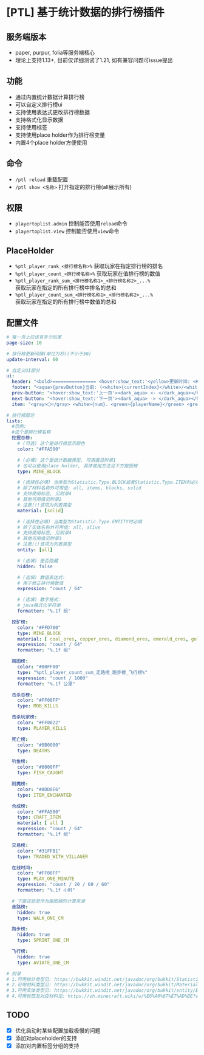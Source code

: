 # [PTL] 基于统计数据的排行榜插件

## 服务端版本
 - paper, purpur, folia等服务端核心
 - 理论上支持1.13+, 目前仅详细测试了1.21, 如有兼容问题可issue提出

## 功能
 - 通过内置统计数据计算排行榜
 - 可以自定义排行榜ui
 - 支持使用表达式更改排行榜数据
 - 支持格式化显示数据
 - 支持使用标签
 - 支持使用place holder作为排行榜变量
 - 内置4个place holder方便使用

## 命令
 - ```/ptl reload``` 重载配置
 - ```/ptl show <名称>``` 打开指定的排行榜(all展示所有)

## 权限
 - ```playertoplist.admin``` 控制能否使用```reload```命令
 - ```playertoplist.view``` 控制能否使用```view```命令

## PlaceHolder
 - ```%ptl_player_rank_<排行榜名称>%``` 获取玩家在指定排行榜的排名
 - ```%ptl_player_count_<排行榜名称>%``` 获取玩家在值排行榜的数值
 - ```%ptl_player_rank_sum_<排行榜名称1>_<排行榜名称2>_...%``` <br>获取玩家在指定的所有排行榜中排名的总和
 - ```%ptl_player_count_sum_<排行榜名称1>_<排行榜名称2>_...%``` <br>获取玩家在指定的所有排行榜中数值的总和

## 配置文件
```yaml
# 每一页上应该有多少玩家
page-size: 10

# 排行榜更新间隔(单位为秒)(不小于30)
update-interval: 60

# 自定义UI部分
ui:
  header: "<bold>================ <hover:show_text:'<yellow>更新时间: <#FFA500>{updateTime}</#FFA500></yellow>'>{listName} ================</bold>"
  footer: "<aqua>{prevButton}当前: (<white>{currentIndex}</white>/<white>{totalIndex}</white>){nextButton}</aqua>"
  prev-button: "<hover:show_text:'上一页'><dark_aqua> <- </dark_aqua></hover>"
  next-button: "<hover:show_text:'下一页'><dark_aqua> -> </dark_aqua></hover>"
  item: "<gray>⬡</gray> <white>{num}. <green>{playerName}</green> <grey>-</grey> <dark_green>{count}</dark_green></white>"

# 排行榜部分
lists:
  #示例:
  #这个是排行榜名称
  挖掘总榜:
    # (可选) 这个是排行榜显示颜色
    color: "#FFA500"

    # (必填) 这个是统计数据类型, 可用值见附录1
    # 也可以使用place holder, 具体使用方法见下方跑图榜
    type: MINE_BLOCK

    # (选择性必填) 当类型为Statistic.Type.BLOCK或者Statistic.Type.ITEM时必填
    # 除了材料名称外可用值: all, items, blocks, solid
    # 支持使用标签, 见附录4
    # 其他可用值见附录2
    # 注意!!!该项为列表类型
    material: [solid]

    # (选择性必填) 当类型为Statistic.Type.ENTITY时必填
    # 除了实体名称外可用值: all, alive
    # 支持使用标签, 见附录4
    # 其他可用值见附录3
    # 注意!!!该项为列表类型
    entity: [all]

    # (选填) 是否隐藏
    hidden: false

    # (选填) 数值表达式:
    # 用于修正排行榜数值
    expression: "count / 64"

    # (选填) 数字格式:
    # java格式化字符串
    formatter: "%.1f 组"

  挖矿榜:
    color: "#FFD700"
    type: MINE_BLOCK
    material: [ coal_ores, copper_ores, diamond_ores, emerald_ores, gold_ores, lapis_ores, redstone_ores, NETHER_QUARTZ_ORE, ANCIENT_DEBRIS ]
    expression: "count / 64"
    formatter: "%.1f 组"

  跑图榜:
    color: "#00FF00"
    type: "%ptl_player_count_sum_走路榜_跑步榜_飞行榜%"
    expression: "count / 1000"
    formatter: "%.1f 公里"

  击杀总榜:
    color: "#FF00FF"
    type: MOB_KILLS

  击杀玩家榜:
    color: "#FF0022"
    type: PLAYER_KILLS

  死亡榜:
    color: "#8B0000"
    type: DEATHS

  钓鱼榜:
    color: "#0000FF"
    type: FISH_CAUGHT

  附魔榜:
    color: "#ADD8E6"
    type: ITEM_ENCHANTED

  合成榜:
    color: "#FFA500"
    type: CRAFT_ITEM
    material: [ all ]
    expression: "count / 64"
    formatter: "%.1f 组"

  交易榜:
    color: "#31FFB1"
    type: TRADED_WITH_VILLAGER

  在线时间:
    color: "#FF00FF"
    type: PLAY_ONE_MINUTE
    expression: "count / 20 / 60 / 60"
    formatter: "%.1f 小时"

  # 下面这些是作为跑图榜的计算来源
  走路榜:
    hidden: true
    type: WALK_ONE_CM

  跑步榜:
    hidden: true
    type: SPRINT_ONE_CM

  飞行榜:
    hidden: true
    type: AVIATE_ONE_CM

# 附录
# 1.可用统计类型见: https://bukkit.windit.net/javadoc/org/bukkit/Statistic.html
# 2.可用材料类型见: https://bukkit.windit.net/javadoc/org/bukkit/Material.html
# 3.可用实体类型见: https://bukkit.windit.net/javadoc/org/bukkit/entity/EntityType.html
# 4.可用标签及对应材料见: https://zh.minecraft.wiki/w/%E6%A0%87%E7%AD%BE?variant=zh-cn#%E6%A0%87%E7%AD%BE%E5%88%97%E8%A1%A8
```

## TODO
 - [x] 优化启动时某些配置加载极慢的问题
 - [x] 添加对placeholder的支持
 - [x] 添加对内置标签分组的支持
